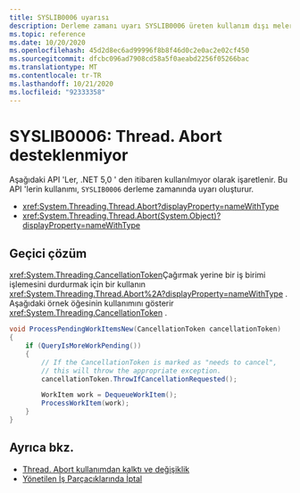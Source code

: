 ```yaml
---
title: SYSLIB0006 uyarısı
description: Derleme zamanı uyarı SYSLIB0006 üreten kullanım dışı meler hakkında bilgi edinin.
ms.topic: reference
ms.date: 10/20/2020
ms.openlocfilehash: 45d2d8ec6ad99996f8b8f46d0c2e0ac2e02cf450
ms.sourcegitcommit: dfcbc096ad7908cd58a5f0aeabd2256f05266bac
ms.translationtype: MT
ms.contentlocale: tr-TR
ms.lasthandoff: 10/21/2020
ms.locfileid: "92333358"
---
```

# <a name="syslib0006-threadabort-is-not-supported"></a>SYSLIB0006: Thread. Abort desteklenmiyor

Aşağıdaki API 'Ler, .NET 5,0 ' den itibaren kullanılmıyor olarak işaretlenir. Bu API 'lerin kullanımı, `SYSLIB0006` derleme zamanında uyarı oluşturur.

- <xref:System.Threading.Thread.Abort?displayProperty=nameWithType>
- <xref:System.Threading.Thread.Abort(System.Object)?displayProperty=nameWithType>

## <a name="workaround"></a>Geçici çözüm

<xref:System.Threading.CancellationToken>Çağırmak yerine bir iş birimi işlemesini durdurmak için bir kullanın <xref:System.Threading.Thread.Abort%2A?displayProperty=nameWithType> . Aşağıdaki örnek öğesinin kullanımını gösterir <xref:System.Threading.CancellationToken> .

```csharp
void ProcessPendingWorkItemsNew(CancellationToken cancellationToken)
{
    if (QueryIsMoreWorkPending())
    {
        // If the CancellationToken is marked as "needs to cancel",
        // this will throw the appropriate exception.
        cancellationToken.ThrowIfCancellationRequested();

        WorkItem work = DequeueWorkItem();
        ProcessWorkItem(work);
    }
}
```

## <a name="see-also"></a>Ayrıca bkz.

- [Thread. Abort kullanımdan kalktı ve değişiklik](3.1-5.0.md#threadabort-is-obsolete)
- [Yönetilen İş Parçacıklarında İptal](../../standard/threading/cancellation-in-managed-threads.md)
